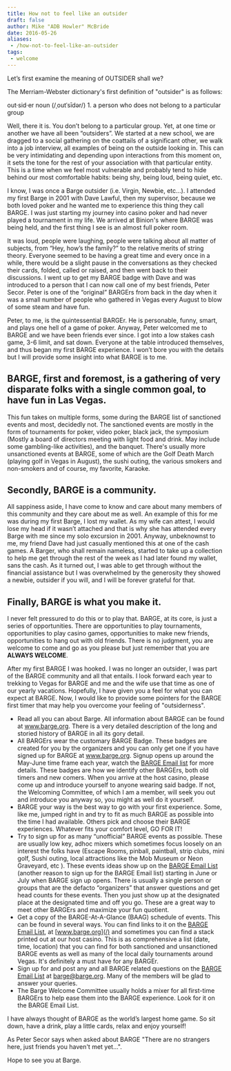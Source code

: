 ```yaml
---
title: How not to feel like an outsider
draft: false
author: Mike "ADB Howler" McBride
date: 2016-05-26
aliases:
 - /how-not-to-feel-like-an-outsider
tags:
 - welcome
---
```


Let&rsquo;s first examine the meaning of OUTSIDER shall we?

The Merriam-Webster dictionary's first definition of &quot;outsider&quot; is as follows:

out&middot;sid&middot;er noun  (/ˌoutˈsīdər/) 1. a person who does not belong to a particular group

Well, there it is.  You don&rsquo;t belong to a particular group. Yet, at one
time or another we have all been &ldquo;outsiders&rdquo;.  We started at a new
school, we are dragged to a social gathering on the coattails of a significant
other, we walk into a job interview, all examples of being on the outside
looking in.  This can be very intimidating and depending upon interactions from
this moment on, it sets the tone for the rest of your association with that
particular entity.  This is a time when we feel most vulnerable and probably
tend to hide behind our most comfortable habits: being shy, being loud, being
quiet, etc.

I know, I was once a Barge outsider (i.e. Virgin, Newbie, etc...).  I attended
my first Barge in 2001 with Dave Lawful, then my supervisor, because we both
loved poker and he wanted me to experience this thing they call BARGE. I was
just starting my journey into casino poker and had never played a tournament in
my life.  We arrived at Binion's where BARGE was being held, and the first
thing I see is an almost full poker room.

It was loud, people were laughing, people were talking about all matter of
subjects, from &ldquo;Hey, how&rsquo;s the family?&rdquo; to the relative
merits of string theory.  Everyone seemed to be having a great time and every
once in a while, there would be a slight pause in the conversations as they
checked their cards, folded, called or raised, and then went back to their
discussions.  I went up to get my BARGE badge with Dave and was introduced to a
person that I can now call one of my best friends, Peter Secor.  Peter is one
of the &ldquo;original&rdquo; BARGErs from back in the day when it was a small
number of people who gathered in Vegas every August to blow of some steam and
have fun.

Peter, to me, is the quintessential BARGEr.  He is personable, funny, smart,
and plays one hell of a game of poker.  Anyway, Peter welcomed me to BARGE and
we have been friends ever since.  I got into a low stakes cash game, 3-6 limit,
and sat down.  Everyone at the table introduced themselves, and thus began my
first BARGE experience.  I won&rsquo;t bore you with the details but I will
provide some insight into what BARGE is to me.

## BARGE, first and foremost, is a gathering of very disparate folks with a single common goal, to have fun in Las Vegas.

This fun takes on multiple forms, some during the BARGE list of sanctioned
events and most, decidedly not.  The sanctioned events are mostly in the form
of tournaments for poker, video poker, black jack, the symposium (Mostly a
board of directors meeting with light food and drink.  May include some
gambling-like activities), and the banquet.  There's usually more unsanctioned
events at BARGE, some of which are the Golf Death March (playing golf in Vegas
in August), the sushi outing, the various smokers and non-smokers and of
course, my favorite, Karaoke.

## Secondly, BARGE is a community.

All sappiness aside, I have come to know and care about many members of this
community and they care about me as well.  An example of this for me was during
my first Barge, I lost my wallet.  As my wife can attest, I would lose my head
if it wasn&rsquo;t attached and that is why she has attended every Barge with
me since my solo excursion in 2001.  Anyway, unbeknownst to me, my friend Dave
had just casually mentioned this at one of the cash games.  A Barger, who shall
remain nameless, started to take up a collection to help me get through the
rest of the week as I had later found my wallet, sans the cash.  As it turned
out, I was able to get through without the financial assistance but I was
overwhelmed by the generosity they showed a newbie, outsider if you will, and I
will be forever grateful for that.

## Finally, BARGE is what you make it.

I never felt pressured to do this or to play that.  BARGE, at its core, is just
a series of opportunities. There are opportunities to play tournaments,
opportunities to play casino games, opportunities to make new friends,
opportunities to hang out with old friends.  There is no judgment, you are
welcome to come and go as you please but just remember that you are **ALWAYS
WELCOME**.

After my first BARGE I was hooked. I was no longer an outsider, I was part of
the BARGE community and all that entails.  I look forward each year to trekking
to Vegas for BARGE and me and the wife use that time as one of our yearly
vacations.  Hopefully, I have given you a feel for what you can expect at
BARGE.  Now, I would like to provide some pointers for the BARGE first timer
that may help you overcome your feeling of &quot;outsiderness&quot;.

* Read all you can about Barge.  All information about BARGE can be found at
  www.barge.org.  There is a very detailed description of the long and storied
  history of BARGE in all its gory detail.
* All BARGErs wear the customary BARGE Badge.  These badges are created for you
  by the organizers and you can only get one if you have signed up for BARGE at
  www.barge.org.  Signup opens up around the May-June time frame each year,
  watch the [BARGE Email list](/mailing-lists) for more details.  These badges
  are how we identify other BARGErs, both old timers and new comers.  When you
  arrive at the host casino, please come up and introduce yourself to anyone
  wearing said badge.  If not, the Welcoming Committee, of which I am a member,
  will seek you out and introduce you anyway so, you might as well do it
  yourself.
* BARGE your way is the best way to go with your first experience.  Some, like
  me, jumped right in and try to fit as much BARGE as possible into the time I
  had available.  Others pick and choose their BARGE experiences.  Whatever
  fits your comfort level, GO FOR IT!
* Try to sign up for as many &ldquo;unofficial&rdquo; BARGE events as possible.
  These are usually low key, adhoc mixers which sometimes focus loosely on an
  interest the folks have (Escape Rooms, pinball, paintball, strip clubs, mini
  golf, Sushi outing, local attractions like the Mob Museum or Neon Graveyard,
  etc ).  These events ideas show up on the [BARGE Email List](/mailing-lists)
  (another reason to sign up for the BARGE Email list) starting in June or July
  when BARGE sign up opens.  There is usually a single person or groups that
  are the defacto &ldquo;organizers&rdquo; that answer questions and get head
  counts for these events.  Then you just show up at the designated place at
  the designated time and off you go.  These are a great way to meet other
  BARGErs and maximize your fun quotient.
* Get a copy of the BARGE-At-A-Glance (BAAG) schedule of events.  This can be
  found in several ways.  You can find links to it on the [BARGE Email
  List](/mailing-lists), at [www.barge.org](/) and sometimes you can find a
  stack printed out at our host casino.  This is as comprehensive a list (date,
  time, location) that you can find for both sanctioned and unsanctioned BARGE
  events as well as many of the local daily tournaments around Vegas.  It's
  definitely a must have for any BARGEr.
* Sign up for and post any and all BARGE related questions on the [BARGE Email
  List](/mailing-lists) at barge@barge.org.  Many of the members will be glad
  to answer your queries.
* The Barge Welcome Committee usually holds a mixer for all first-time BARGErs
  to help ease them into the BARGE experience.  Look for it on the BARGE Email
  List.

I have always thought of BARGE as the world&rsquo;s largest home game.  So sit
down, have a drink, play a little cards, relax and enjoy yourself!

As Peter Secor says when asked about BARGE &quot;There are no strangers here,
just friends you haven't met yet...&quot;.

Hope to see you at Barge.
